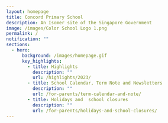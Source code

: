```yaml
---
layout: homepage
title: Concord Primary School
description: An Isomer site of the Singapore Government
image: /images/Color School Logo 1.png
permalink: /
notification: ""
sections:
  - hero:
      background: /images/homepage.gif
      key_highlights:
        - title: Highlights
          description: ""
          url: /highlights/2023/
        - title: School Calendar, Term Note and Newsletters
          description: ""
          url: /for-parents/term-calendar-and-note/
        - title: Holidays and  school closures
          description: ""
          url: /for-parents/holidays-and-school-closures/
---
```

